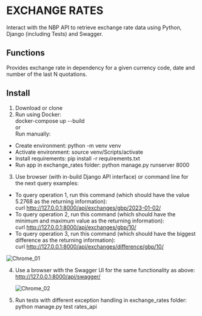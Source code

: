 # EXCHANGE RATES

Interact with the NBP API to retrieve exchange rate data using Python, Django (including Tests) and Swagger.

## Functions

Provides exchange rate in dependency for a given currency code, date and number of the last N quotations.

## Install

1. Download or clone
2. Run using Docker:  
   docker-compose up --build  
   or  
   Run manually:  
  * Create environment:
   python -m venv venv
  * Activate environment:
   source venv/Scripts/activate
  * Install requirements:
   pip install -r requirements.txt
  * Run app in exchange_rates folder:
   python manage.py runserver 8000

3. Use browser (with in-build Django API interface) or command line for the next query examples:
  * To query operation 1, run this command (which should have the value 5.2768 as the returning information):  
   curl http://127.0.0.1:8000/api/exchanges/gbp/2023-01-02/
  * To query operation 2, run this command (which should have the minimum and maximum value as the returning
   information):  
   curl http://127.0.0.1:8000/api/exchanges/gbp/10/
  * To query operation 3, run this command (which should have the biggest difference as the returning information):  
   curl http://127.0.0.1:8000/api/exchanges/difference/gbp/10/
   
   ![Chrome_01](https://user-images.githubusercontent.com/111561866/234058525-b848d4cb-b629-4d0c-9c05-870c459456af.JPG)

4. Use a browser with the Swagger UI for the same functionality as above:
   http://127.0.0.1:8000/api/swagger/
   
   ![Chrome_02](https://user-images.githubusercontent.com/111561866/234058595-7f98e5e6-c58b-45cc-bc86-0b5018bb3656.JPG)

5. Run tests with different exception handling in exchange_rates folder:
   python manage.py test rates_api
